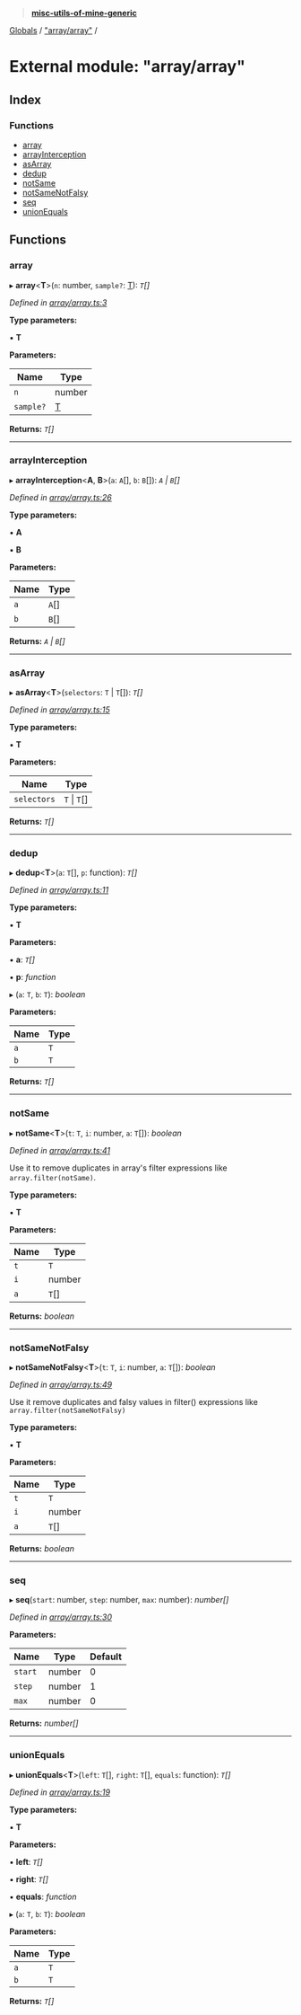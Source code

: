> **[misc-utils-of-mine-generic](../README.md)**

[Globals](../globals.md) / ["array/array"](_array_array_.md) /

# External module: "array/array"

## Index

### Functions

* [array](_array_array_.md#array)
* [arrayInterception](_array_array_.md#arrayinterception)
* [asArray](_array_array_.md#asarray)
* [dedup](_array_array_.md#dedup)
* [notSame](_array_array_.md#notsame)
* [notSameNotFalsy](_array_array_.md#notsamenotfalsy)
* [seq](_array_array_.md#seq)
* [unionEquals](_array_array_.md#unionequals)

## Functions

###  array

▸ **array**<**T**>(`n`: number, `sample?`: [T]()): *`T`[]*

*Defined in [array/array.ts:3](https://github.com/cancerberoSgx/misc-utils-of-mine/blob/ca10768/misc-utils-of-mine-generic/src/array/array.ts#L3)*

**Type parameters:**

▪ **T**

**Parameters:**

Name | Type |
------ | ------ |
`n` | number |
`sample?` | [T]() |

**Returns:** *`T`[]*

___

###  arrayInterception

▸ **arrayInterception**<**A**, **B**>(`a`: `A`[], `b`: `B`[]): *`A` | `B`[]*

*Defined in [array/array.ts:26](https://github.com/cancerberoSgx/misc-utils-of-mine/blob/ca10768/misc-utils-of-mine-generic/src/array/array.ts#L26)*

**Type parameters:**

▪ **A**

▪ **B**

**Parameters:**

Name | Type |
------ | ------ |
`a` | `A`[] |
`b` | `B`[] |

**Returns:** *`A` | `B`[]*

___

###  asArray

▸ **asArray**<**T**>(`selectors`: `T` | `T`[]): *`T`[]*

*Defined in [array/array.ts:15](https://github.com/cancerberoSgx/misc-utils-of-mine/blob/ca10768/misc-utils-of-mine-generic/src/array/array.ts#L15)*

**Type parameters:**

▪ **T**

**Parameters:**

Name | Type |
------ | ------ |
`selectors` | `T` \| `T`[] |

**Returns:** *`T`[]*

___

###  dedup

▸ **dedup**<**T**>(`a`: `T`[], `p`: function): *`T`[]*

*Defined in [array/array.ts:11](https://github.com/cancerberoSgx/misc-utils-of-mine/blob/ca10768/misc-utils-of-mine-generic/src/array/array.ts#L11)*

**Type parameters:**

▪ **T**

**Parameters:**

▪ **a**: *`T`[]*

▪ **p**: *function*

▸ (`a`: `T`, `b`: `T`): *boolean*

**Parameters:**

Name | Type |
------ | ------ |
`a` | `T` |
`b` | `T` |

**Returns:** *`T`[]*

___

###  notSame

▸ **notSame**<**T**>(`t`: `T`, `i`: number, `a`: `T`[]): *boolean*

*Defined in [array/array.ts:41](https://github.com/cancerberoSgx/misc-utils-of-mine/blob/ca10768/misc-utils-of-mine-generic/src/array/array.ts#L41)*

Use it to remove duplicates in array's filter expressions like `array.filter(notSame)`.

**Type parameters:**

▪ **T**

**Parameters:**

Name | Type |
------ | ------ |
`t` | `T` |
`i` | number |
`a` | `T`[] |

**Returns:** *boolean*

___

###  notSameNotFalsy

▸ **notSameNotFalsy**<**T**>(`t`: `T`, `i`: number, `a`: `T`[]): *boolean*

*Defined in [array/array.ts:49](https://github.com/cancerberoSgx/misc-utils-of-mine/blob/ca10768/misc-utils-of-mine-generic/src/array/array.ts#L49)*

Use it remove duplicates and falsy values in filter() expressions like
`array.filter(notSameNotFalsy)`

**Type parameters:**

▪ **T**

**Parameters:**

Name | Type |
------ | ------ |
`t` | `T` |
`i` | number |
`a` | `T`[] |

**Returns:** *boolean*

___

###  seq

▸ **seq**(`start`: number, `step`: number, `max`: number): *number[]*

*Defined in [array/array.ts:30](https://github.com/cancerberoSgx/misc-utils-of-mine/blob/ca10768/misc-utils-of-mine-generic/src/array/array.ts#L30)*

**Parameters:**

Name | Type | Default |
------ | ------ | ------ |
`start` | number | 0 |
`step` | number | 1 |
`max` | number | 0 |

**Returns:** *number[]*

___

###  unionEquals

▸ **unionEquals**<**T**>(`left`: `T`[], `right`: `T`[], `equals`: function): *`T`[]*

*Defined in [array/array.ts:19](https://github.com/cancerberoSgx/misc-utils-of-mine/blob/ca10768/misc-utils-of-mine-generic/src/array/array.ts#L19)*

**Type parameters:**

▪ **T**

**Parameters:**

▪ **left**: *`T`[]*

▪ **right**: *`T`[]*

▪ **equals**: *function*

▸ (`a`: `T`, `b`: `T`): *boolean*

**Parameters:**

Name | Type |
------ | ------ |
`a` | `T` |
`b` | `T` |

**Returns:** *`T`[]*